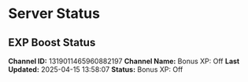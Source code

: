 # Server Status

## EXP Boost Status

**Channel ID:** 1319011465960882197
**Channel Name:** Bonus XP: Off
**Last Updated:** 2025-04-15 13:58:07
**Status:** Bonus XP: Off

